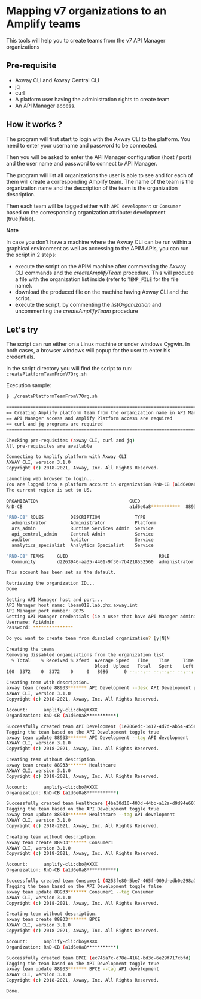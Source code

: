 # Mapping v7 organizations to an Amplify teams

This tools will help you to create teams from the v7 API Manager organizations

## Pre-requisite

* Axway CLI and Axway Central CLI
* jq
* curl
* A platform user having the administration rights to create team
* An API Manager access.

## How it works ?

The program will first start to login with the Axway CLI to the platform. You need to enter your username and password to be connected.

Then you will be asked to enter the API Manager configuration (host / port) and the user name and password to connect to API Manager.

The program will list all organizations the user is able to see and for each of them will create a corresponding Amplify team. The name of the team is the organization name and the description of the team is the organization description.

Then each team will be tagged either with `API development` or `Consumer` based on the corresponding organization attribute: development (true|false).

**Note**

In case you don't have a machine where the Axway CLI can be run within a graphical environment as well as accessing to the APIM APIs, you can run the script in 2 steps:

* execute the script on the APIM machine after commenting the Axway CLI commands and the _createAmplifyTeam_ procedure. This will produce a file with the organization list inside (refer to `TEMP_FILE` for the file name).
* download the produced file on the machine having Axway CLI and the script.
* execute the script, by commenting the _listOrganization_ and uncommenting the _createAmplifyTeam_ procedure

## Let's try

The script can run either on a Linux machine or under windows Cygwin. In both cases, a browser windows will popup for the user to enter his credentials.

In the script directory you will find the script to run: `createPlatformTeamFromV7Org.sh`

Execution sample:

```bash
$ ./createPlatformTeamFromV7Org.sh

==============================================================================
== Creating Amplify platform team from the organization name in API Manager ==
== API Manager access and Amplify Platform access are required              ==
== curl and jq programs are required                                        ==
==============================================================================

Checking pre-requisites (axway CLI, curl and jq)
All pre-requisites are available

Connecting to Amplify platform with Axway CLI
AXWAY CLI, version 3.1.0
Copyright (c) 2018-2021, Axway, Inc. All Rights Reserved.

Launching web browser to login...
You are logged into a platform account in organization RnD-CB (a1d6e0a8***********) as cbo@XXXX.
The current region is set to US.

ORGANIZATION                                  GUID                                  ORG ID
RnD-CB                                        a1d6e0a8***********  88933*******

"RND-CB" ROLES          DESCRIPTION             TYPE
  administrator         Administrator           Platform
  ars_admin             Runtime Services Admin  Service
  api_central_admin     Central Admin           Service
  auditor               Auditor                 Service
  analytics_specialist  Analytics Specialist    Service

"RND-CB" TEAMS     GUID                                  ROLE
  Community        d2263946-aa35-4401-9f30-7b4218552560  administrator

This account has been set as the default.

Retrieving the organization ID...
Done

Getting API Manager host and port...
API Manager host name: lbean018.lab.phx.axway.int
API Manager port number: 8075
Getting API Manager credentials (ie a user that have API Manager administrator rights)...
Username: ApiAdmin
Password: ***************

Do you want to create team from disabled organization? [y|N]N

Creating the teams
Removing dissabled organizations from the organization list
  % Total    % Received % Xferd  Average Speed   Time    Time     Time  Current
                                 Dload  Upload   Total   Spent    Left  Speed
100  3372    0  3372    0     0   8086      0 --:--:-- --:--:-- --:--:--  8086

Creating team with description.
axway team create 88933******* API Development --desc API Development project
AXWAY CLI, version 3.1.0
Copyright (c) 2018-2021, Axway, Inc. All Rights Reserved.

Account:      amplify-cli:cbo@XXXX
Organization: RnD-CB (a1d6e0a8***********)

Successfully created team API Development (1e706edc-1417-4d7d-ab54-455883e056a0)
Tagging the team based on the API Development toggle true
axway team update 88933******* API Development --tag API development
AXWAY CLI, version 3.1.0
Copyright (c) 2018-2021, Axway, Inc. All Rights Reserved.

Creating team without description.
axway team create 88933******* Healthcare
AXWAY CLI, version 3.1.0
Copyright (c) 2018-2021, Axway, Inc. All Rights Reserved.

Account:      amplify-cli:cbo@XXXX
Organization: RnD-CB (a1d6e0a8***********)

Successfully created team Healthcare (4ba30d10-403d-44bb-a12a-d9d94e60776f)
Tagging the team based on the API Development toggle true
axway team update 88933******* Healthcare --tag API development
AXWAY CLI, version 3.1.0
Copyright (c) 2018-2021, Axway, Inc. All Rights Reserved.

Creating team without description.
axway team create 88933******* Consumer1
AXWAY CLI, version 3.1.0
Copyright (c) 2018-2021, Axway, Inc. All Rights Reserved.

Account:      amplify-cli:cbo@XXXX
Organization: RnD-CB (a1d6e0a8***********)

Successfully created team Consumer1 (4253fe80-5be7-465f-909d-edb0e298a70e)
Tagging the team based on the API Development toggle false
axway team update 88933******* Consumer1 --tag Consumer
AXWAY CLI, version 3.1.0
Copyright (c) 2018-2021, Axway, Inc. All Rights Reserved.

Creating team without description.
axway team create 88933******* BPCE
AXWAY CLI, version 3.1.0
Copyright (c) 2018-2021, Axway, Inc. All Rights Reserved.

Account:      amplify-cli:cbo@XXXX
Organization: RnD-CB (a1d6e0a8***********)

Successfully created team BPCE (ec745a7c-d78e-4161-bd3c-6e29f717cbfd)
Tagging the team based on the API Development toggle true
axway team update 88933******* BPCE --tag API development
AXWAY CLI, version 3.1.0
Copyright (c) 2018-2021, Axway, Inc. All Rights Reserved.

Done.

```
